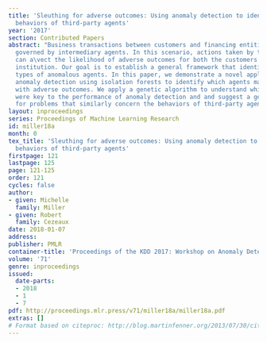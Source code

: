 ```yaml
---
title: 'Sleuthing for adverse outcomes: Using anomaly detection to identify unusual
  behaviors of third-party agents'
year: '2017'
section: Contributed Papers
abstract: "Business transactions between customers and financing entities are often
  governed by intermediary agents. In this scenario, actions taken by these agents
  can a\vect the likelihood of adverse outcomes for both the customers and the\ffinancial
  institution. Our goal is to establish a general framework that identi\fes these
  types of anomalous agents. In this paper, we demonstrate a novel application of
  anomaly detection using isolation forests to identify which agents may be associated
  with adverse outcomes. We apply a genetic algorithm to understand which features
  were key to the performance of anomaly detection and and suggest a general framework
  for problems that similarly concern the behaviors of third-party agents."
layout: inproceedings
series: Proceedings of Machine Learning Research
id: miller18a
month: 0
tex_title: 'Sleuthing for adverse outcomes: Using anomaly detection to identify unusual
  behaviors of third-party agents'
firstpage: 121
lastpage: 125
page: 121-125
order: 121
cycles: false
author:
- given: Michelle
  family: Miller
- given: Robert
  family: Cezeaux
date: 2018-01-07
address: 
publisher: PMLR
container-title: 'Proceedings of the KDD 2017: Workshop on Anomaly Detection in Finance'
volume: '71'
genre: inproceedings
issued:
  date-parts:
  - 2018
  - 1
  - 7
pdf: http://proceedings.mlr.press/v71/miller18a/miller18a.pdf
extras: []
# Format based on citeproc: http://blog.martinfenner.org/2013/07/30/citeproc-yaml-for-bibliographies/
---
```

